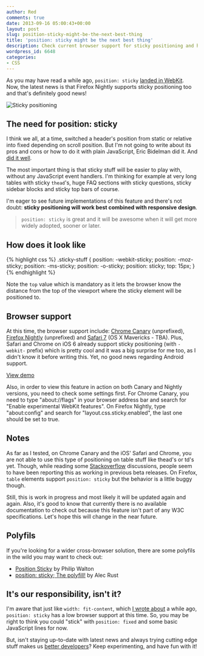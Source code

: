 ```yaml
---
author: Red
comments: true
date: 2013-09-16 05:00:43+00:00
layout: post
slug: position-sticky-might-be-the-next-best-thing
title: 'position: sticky might be the next best thing'
description: Check current browser support for sticky positioning and how this new CSS feature can enhance the user experience without any JavaScript.
wordpress_id: 6648
categories:
- CSS
---
```


As you may have read a while ago, `position: sticky` [landed in WebKit](http://updates.html5rocks.com/2012/08/Stick-your-landings-position-sticky-lands-in-WebKit). Now, the latest news is that Firefox Nightly supports sticky positioning too and that's definitely good news!

![Sticky positioning](http://www.red-team-design.com/wp-content/uploads/2013/09/position-sticky.png)

<!-- more -->



## The need for position: sticky

I think we all, at a time, switched a header's position from static or relative into fixed depending on scroll position. But I'm not going to write about its pros and cons or how to do it with plain JavaScript, Eric Bidelman did it. And [did it well](http://updates.html5rocks.com/2012/08/Stick-your-landings-position-sticky-lands-in-WebKit).

The most important thing is that sticky stuff will be easier to play with, without any JavaScript event handlers. I'm thinking for example at very long tables with sticky `thead`'s, huge FAQ sections with sticky questions, sticky sidebar blocks and sticky top bars of course. 

I'm eager to see future implementations of this feature and there's not doubt: **sticky positioning will work best combined with responsive design**.


> `position: sticky` is great and it will be awesome when it will get more widely adopted, sooner or later.


## How does it look like
    
{% highlight css %}
.sticky-stuff {
  position: -webkit-sticky;
  position: -moz-sticky;
  position: -ms-sticky;
  position: -o-sticky;
  position: sticky;
  top: 15px;
}
{% endhighlight %}


Note the `top` value which is mandatory as it lets the browser know the distance from the top of the viewport where the sticky element will be positioned to.


## Browser support

At this time, the browser support include: [Chrome Canary](http://updates.html5rocks.com/2012/08/Stick-your-landings-position-sticky-lands-in-WebKit) (unprefixed), [Firefox Nightly](https://air.mozilla.org/intern-presentation-ford/) (unprefixed) and [Safari 7](http://www.broken-links.com/2013/07/10/web-platform-technologies-in-safari-6-1-and-7/) (OS X Mavericks - TBA). Plus, Safari and Chrome on iOS 6 already support sticky positioning (with `-webkit-` prefix) which is pretty cool and it was a big surprise for me too, as I didn't know it before writing this. Yet, no good news regarding Android support.

[View demo](http://www.red-team-design.com/wp-content/uploads/2013/09/sticky-positioning.html)

Also, in order to view this feature in action on both Canary and Nightly versions, you need to check some settings first. For Chrome Canary, you need to type "about://flags" in your browser address bar and search for "Enable experimental WebKit features". On Firefox Nightly, type "about:config" and search for "layout.css.sticky.enabled", the last one should be set to true. 

## Notes

As far as I tested, on Chrome Canary and the iOS' Safari and Chrome, you are not able to use this type of positioning on table stuff like thead's or td's yet. Though, while reading some [Stackoverflow](http://stackoverflow.com/questions/15646747/css-position-sticky#comment25582510_15646803) discussions, people seem to have been reporting this as working in previous beta releases. On Firefox, `table` elements support `position: sticky` but the behavior is a little buggy though.

Still, this is work in progress and most likely it will be updated again and again. Also, it's good to know that currently there is no available documentation to check out because this feature isn't part of any W3C specifications. Let's hope this will change in the near future.

## Polyfils


If you're looking for a wider cross-browser solution, there are some polyfils in the wild you may want to check out:
	
  * [Position Sticky](https://github.com/philipwalton/polyfill/tree/master/demos/position-sticky) by Philip Walton	
  * [position: sticky; The polyfill!](https://github.com/matthewp/position--sticky-) by Alec Rust


## It's our responsibility, isn't it?


I'm aware that just like `width: fit-content`, which [I wrote about](http://www.red-team-design.com/horizontal-centering-using-css-fit-content-value) a while ago,  `position: sticky` has a low browser support at this time. So, you may be right to think you could "stick" with `position: fixed` and some basic JavaScript lines for now.

But, isn't staying up-to-date with latest news and always trying cutting edge stuff makes us [better developers](http://www.red-team-design.com/becoming-a-better-developer)? Keep experimenting, and have fun with it!